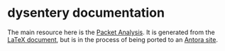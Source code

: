 # dysentery documentation

The main resource here is the [Packet
Analysis](http://deepsymmetry.org/dysentery/Analysis.pdf). It is
generated from the [LaTeX document](Analysis.tex), but is in the
process of being ported to an [Antora
site](https://djl-analysis.deepsymmetry.org/).
